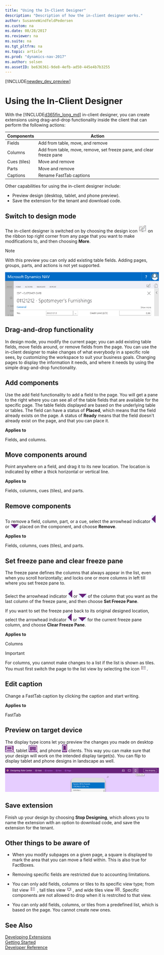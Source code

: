 ```yaml
---
title: "Using the In-Client Designer"
description: "Description of how the in-client designer works."
author: SusanneWindfeldPedersen
ms.custom: na
ms.date: 08/28/2017
ms.reviewer: na
ms.suite: na
ms.tgt_pltfrm: na
ms.topic: article
ms.prod: "dynamics-nav-2017"
ms.author: solsen
ms.assetID: be636361-9de8-4efb-ad50-445e4b7b3255
---
```


[!INCLUDE[newdev_dev_preview](includes/newdev_dev_preview.md)]

# Using the In-Client Designer

With the [!INCLUDE[d365fin_long_md](includes/d365fin_long_md.md)] in-client designer, you can create extensions using drag-and-drop functionality inside the client that can perform the following actions:  

|Components   |Action                                                             | 
|-------------|-------------------------------------------------------------------|
|Fields       |Add from table, move, and remove                                   |
|Columns      |Add from table, move, remove, set freeze pane, and clear freeze pane|
|Cues (tiles) |Move and remove                                                    |
|Parts        |Move and remove                                                    |
|Captions     |Rename FastTab captions                                            |

Other capabilities for using the in-client designer include: 

- Preview design (desktop, tablet, and phone preview).   
- Save the extension for the tenant and download code.         

## Switch to design mode  

The in-client designer is switched on by choosing the design icon ![design icon](media/design_icon.png) on the ribbon top right corner from any page that you want to make modifications to, and then choosing **More**.  

> [!NOTE]  
> With this preview you can only add existing table fields. Adding pages, groups, parts, and actions is not yet supported.

![Design](media/start-design.gif)  
  
## Drag-and-drop functionality  

In design mode, you modify the current page; you can add existing table fields, move fields around, or remove fields from the page. You can use the in-client designer to make changes of what everybody in a specific role sees, by customizing the workspace to suit your business goals. Changing pages to display the information it needs, and where it needs by using the simple drag-and-drop functionality.  

## Add components

Use the add field functionality to add a field to the page. You will get a pane to the right where you can see all of the table fields that are available for the specific page. The table fields displayed are based on the underlying table or tables. The field can have a status of **Placed**, which means that the field already exists on the page. A status of **Ready** means that the field doesn't already exist on the page, and that you can place it.  

**Applies to**  

Fields, and columns.

## Move components around

Point anywhere on a field, and drag it to its new location. The location is indicated by either a thick horizontal or vertical line.  

**Applies to**  

Fields, columns, cues (tiles), and parts.

## Remove components

To remove a field, column, part, or a cue, select the arrowhead indicator ![arrowhead indicator left](media/designer_arrow_left.png) or ![arrowhead indicator down](media/designer_arrow_down.png) placed on the component, and choose **Remove**. 

**Applies to**  

Fields, columns, cues (tiles), and parts. 

## Set freeze pane and clear freeze pane

The freeze pane defines the columns that always appear in the list, even when you scroll horizontally; and locks one or more columns in left till where you set freeze pane to.

Select the arrowhead indicator ![arrowhead indicator left](media/designer_arrow_left.png) or ![arrowhead indicator down](media/designer_arrow_down.png) of the column that you want as the last column of the freeze pane, and then choose **Set Freeze Pane**.

If you want to set the freeze pane back to its original designed location, select the arrowhead indicator ![arrowhead indicator left](media/designer_arrow_left.png) or ![arrowhead indicator down](media/designer_arrow_down.png) for the current freeze pane column, and choose **Clear Freeze Pane**.

**Applies to**  

Columns

> [!IMPORTANT]  
> For columns, you cannot make changes to a list if the list is shown as tiles. You must first switch the page to the list view by selecting the icon ![show as list](media/show_as_list.png "show as list").  

## Edit caption

Change a FastTab caption by clicking the caption and start writing. 

**Applies to**  

FastTab

## Preview on target device

The display type icons let you preview the changes you made on desktop ![desktop](media/desktop_view.png), tablet ![tablet](media/tablet_view.png), and phone ![phone](media/phone_view.png) clients. This way you can make sure that your design will work on the intended display target(s). You can flip to display tablet and phone designs in landscape as well. 

![Display options](media/display_options.png)  

## Save extension
Finish up your design by choosing **Stop Designing**, which allows you to name the extension with an option to download code, and save the extension for the tenant. 

## Other things to be aware of

- When you modify subpages on a given page, a square is displayed to mark the area that you can move a field within. This is also true for FactBoxes.  

- Removing specific fields are restricted due to accounting limitations.

- You can only add fields, columns or tiles to its specific view type; from list view ![show as list](media/show_as_list.png "show as list") , tall tiles view ![show as tall tiles](media/show_as_tall_tiles.png "show as tall tiles") , and wide tiles view ![show as wide tiles](media/show_as_wide_tiles.png "show as wide tiles"). Specific components are not allowed to drop when it is restrcited to that view.

- You can only add fields, columns, or tiles from a predefined list, which is based on the page. You cannot create new ones.

## See Also
[Developing Extensions](devenv-dev-overview.md)  
[Getting Started](devenv-get-started.md)  
[Developer Reference](devenv-reference-overview.md)
